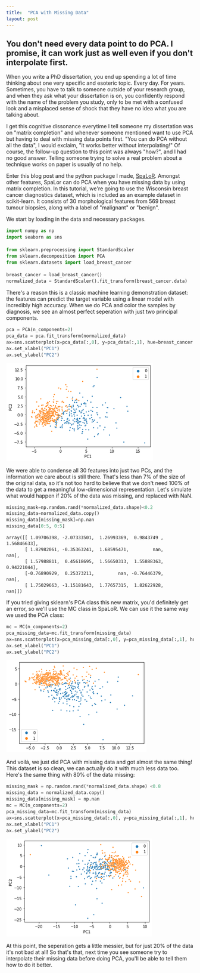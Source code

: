 ```yaml
---
title:  "PCA with Missing Data"
layout: post
---
```


## You don't need every data point to do PCA. I promise, it can work just as well even if you don't interpolate first.

When you write a PhD dissertation, you end up spending a lot of time thinking about one very specific and esoteric topic. Every day. For years.  Sometimes, you have to talk to someone outside of your research group, and when they ask what your dissertation is on, you confidently respond with the name of the problem you study, only to be met with a confused look and a misplaced sense of shock that they have no idea what you are talking about.

I get this cognitive dissonance everytime I tell someone my dissertation was on "matrix completion" and whenever someone mentioned want to use PCA but having to deal with missing data points first.  "You can do PCA without all the data", I would exclaim, "it works better without interpolating!"  Of course, the follow-up question to this point was always "how?", and I had no good answer.  Telling someone trying to solve a real problem about a technique works on paper is usually of no help.

Enter this blog post and the python package I made, [SpaLoR](www.spalor.org).  Amongst other features, SpaLor can do PCA when you have missing data by using matrix completion.  In this tutorial, we're going to use the Wisconsin breast cancer diagnostics dataset, which is included as an example dataset in scikit-learn.  It consists of 30 morphological features from 569 breast tumour biopsies, along with a label of "malignant" or "benign".

We start by loading in the data and necessary packages.
```python
import numpy as np
import seaborn as sns

from sklearn.preprocessing import StandardScaler
from sklearn.decomposition import PCA
from sklearn.datasets import load_breast_cancer

breast_cancer = load_breast_cancer()
normalized_data = StandardScaler().fit_transform(breast_cancer.data)
```

There's a reason this is a classic machine learning demonstration dataset: the features can predict the target variable using a linear model with incredibly high accuracy.  When we do PCA and color the samples by diagnosis, we see an almost perfect seperation with just two principal components.

```python
pca = PCA(n_components=2)
pca_data = pca.fit_transform(normalized_data)
ax=sns.scatterplot(x=pca_data[:,0], y=pca_data[:,1], hue=breast_cancer.target,s=10)
ax.set_xlabel("PC1")
ax.set_ylabel("PC2")
```
![png](/assets/PCA_with_missing_data/output_3_1.png)
    
We were able to condense all 30 features into just two PCs, and the information we care about is still there.  That's less than 7% of the size of the original data, so it's not too hard to believe that we don't need 100% of the data to get a meaningful low-dimensional representation.  Let's simulate what would happen if 20% of the data was missing, and replaced with NaN.


```python
missing_mask=np.random.rand(*normalized_data.shape)<0.2
missing_data=normalized_data.copy()
missing_data[missing_mask]=np.nan
missing_data[0:5, 0:5]
```

    array([[ 1.09706398, -2.07333501,  1.26993369,  0.9843749 ,  1.56846633],
           [ 1.82982061, -0.35363241,  1.68595471,         nan,         nan],
           [ 1.57988811,  0.45618695,  1.56650313,  1.55888363,  0.94221044],
           [-0.76890929,  0.25373211,         nan, -0.76446379,         nan],
           [ 1.75029663, -1.15181643,  1.77657315,  1.82622928,         nan]])



If you tried giving sklearn's PCA class this new matrix, you'd definitely get an error, so we'll use the MC class in SpaLoR.  We can use it the same way we used the PCA class:

```python
mc = MC(n_components=2)
pca_missing_data=mc.fit_transform(missing_data)
ax=sns.scatterplot(x=pca_missing_data[:,0], y=pca_missing_data[:,1], hue=breast_cancer.target,s=10)
ax.set_xlabel("PC1")
ax.set_ylabel("PC2")
```
![png](/assets/PCA_with_missing_data/output_7_2.png)
    

And voilà, we just did PCA with missing data and got almost the same thing!  This dataset is so clean, we can actually do it with much less data too.  Here's the same thing with 80% of the data missing:

```python
missing_mask = np.random.rand(*normalized_data.shape) <0.8
missing_data = normalized_data.copy()
missing_data[missing_mask] = np.nan
mc = MC(n_components=2)
pca_missing_data=mc.fit_transform(missing_data)
ax=sns.scatterplot(x=pca_missing_data[:,0], y=pca_missing_data[:,1], hue=breast_cancer.target,s=10)
ax.set_xlabel("PC1")
ax.set_ylabel("PC2")
```
    
![png](/assets/PCA_with_missing_data/output_9_2.png)


At this point, the seperation gets a little messier, but for just 20% of the data it's not bad at all!  So that's that, next time you see someone try to interpolate their missing data before doing PCA, you'll be able to tell them how to do it better.

